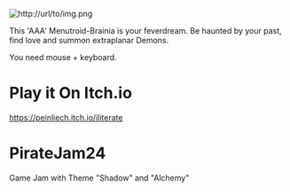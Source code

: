 ![http://url/to/img.png](https://github.com/Liech/PirateJam24/blob/main/TitleScreen.png?raw=true)

This 'AAA' Menutroid-Brainia is your feverdream. Be haunted by your past, find love and summon extraplanar Demons. 

You need mouse + keyboard.

# Play it On Itch.io
https://peinliech.itch.io/iliterate

# PirateJam24
Game Jam with Theme "Shadow" and "Alchemy"

